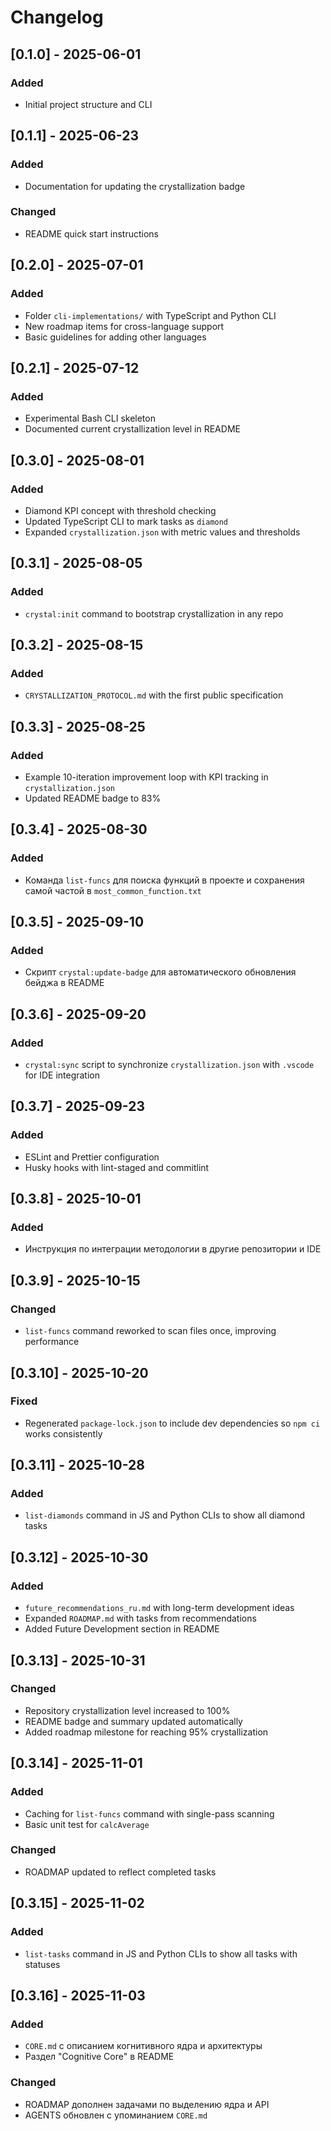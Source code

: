 # Changelog

## [0.1.0] - 2025-06-01

### Added

- Initial project structure and CLI

## [0.1.1] - 2025-06-23

### Added

- Documentation for updating the crystallization badge

### Changed

- README quick start instructions

## [0.2.0] - 2025-07-01

### Added

- Folder `cli-implementations/` with TypeScript and Python CLI
- New roadmap items for cross-language support
- Basic guidelines for adding other languages

## [0.2.1] - 2025-07-12

### Added

- Experimental Bash CLI skeleton
- Documented current crystallization level in README

## [0.3.0] - 2025-08-01

### Added

- Diamond KPI concept with threshold checking
- Updated TypeScript CLI to mark tasks as `diamond`
- Expanded `crystallization.json` with metric values and thresholds

## [0.3.1] - 2025-08-05

### Added

- `crystal:init` command to bootstrap crystallization in any repo

## [0.3.2] - 2025-08-15

### Added

- `CRYSTALLIZATION_PROTOCOL.md` with the first public specification

## [0.3.3] - 2025-08-25

### Added

- Example 10-iteration improvement loop with KPI tracking in `crystallization.json`
- Updated README badge to 83%

## [0.3.4] - 2025-08-30

### Added

- Команда `list-funcs` для поиска функций в проекте и сохранения самой частой в `most_common_function.txt`

## [0.3.5] - 2025-09-10

### Added

- Скрипт `crystal:update-badge` для автоматического обновления бейджа в README

## [0.3.6] - 2025-09-20

### Added

- `crystal:sync` script to synchronize `crystallization.json` with `.vscode` for IDE integration

## [0.3.7] - 2025-09-23

### Added

- ESLint and Prettier configuration
- Husky hooks with lint-staged and commitlint

## [0.3.8] - 2025-10-01

### Added

- Инструкция по интеграции методологии в другие репозитории и IDE

## [0.3.9] - 2025-10-15

### Changed

- `list-funcs` command reworked to scan files once, improving performance

## [0.3.10] - 2025-10-20

### Fixed

- Regenerated `package-lock.json` to include dev dependencies so `npm ci` works consistently

## [0.3.11] - 2025-10-28

### Added

- `list-diamonds` command in JS and Python CLIs to show all diamond tasks

## [0.3.12] - 2025-10-30

### Added

- `future_recommendations_ru.md` with long-term development ideas
- Expanded `ROADMAP.md` with tasks from recommendations
- Added Future Development section in README

## [0.3.13] - 2025-10-31

### Changed

- Repository crystallization level increased to 100%
- README badge and summary updated automatically
- Added roadmap milestone for reaching 95% crystallization

## [0.3.14] - 2025-11-01

### Added

- Caching for `list-funcs` command with single-pass scanning
- Basic unit test for `calcAverage`

### Changed

- ROADMAP updated to reflect completed tasks

## [0.3.15] - 2025-11-02

### Added

- `list-tasks` command in JS and Python CLIs to show all tasks with statuses

## [0.3.16] - 2025-11-03

### Added

- `CORE.md` с описанием когнитивного ядра и архитектуры
- Раздел "Cognitive Core" в README

### Changed

- ROADMAP дополнен задачами по выделению ядра и API
- AGENTS обновлен с упоминанием `CORE.md`
